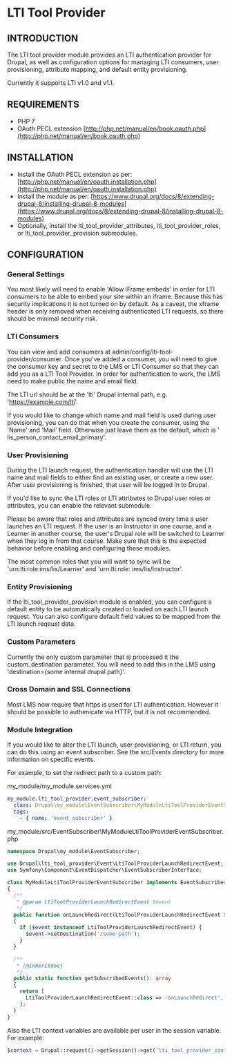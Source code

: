 # LTI Tool Provider

## INTRODUCTION

The LTI tool provider module provides an LTI authentication provider for Drupal, as well as configuration options for
managing LTI consumers, user provisioning, attribute mapping, and default entity provisioning.

Currently it supports LTI v1.0 and v1.1.

## REQUIREMENTS

* PHP 7
* OAuth PECL extension [http://php.net/manual/en/book.oauth.php](http://php.net/manual/en/book.oauth.php)

## INSTALLATION

* Install the OAuth PECL extension as per:
  [http://php.net/manual/en/oauth.installation.php](http://php.net/manual/en/oauth.installation.php)
* Install the module as per:
  [https://www.drupal.org/docs/8/extending-drupal-8/installing-drupal-8-modules](https://www.drupal.org/docs/8/extending-drupal-8/installing-drupal-8-modules)
* Optionally, install the lti_tool_provider_attributes, lti_tool_provider_roles, or lti_tool_provider_provision
  submodules.

## CONFIGURATION

### General Settings

You most likely will need to enable 'Allow iFrame embeds' in order for LTI consumers to be able to embed your site
within an iframe. Because this has security implications it is not turned on by default. As a caveat, the xframe header
is only removed when receiving authenticated LTI requests, so there should be minimal security risk.

### LTI Consumers

You can view and add consumers at admin/config/lti-tool-provider/consumer. Once you've added a consumer, you will need
to give the consumer key and secret to the LMS or LTI Consumer so that they can add you as a LTI Tool Provider. In order
for authentication to work, the LMS need to make public the name and email field.

The LTI url should be at the 'lti' Drupal internal path, e.g. 'https://example.com/lti'.

If you would like to change which name and mail field is used during user provisioning, you can do that when you create
the consumer, using the 'Name' and 'Mail' field. Otherwise just leave them as the default, which is '
lis_person_contact_email_primary'.

### User Provisioning

During the LTI launch request, the authentication handler will use the LTI name and mail fields to either find an
existing user, or create a new user. After user provisioning is finished, that user will be logged in to Drupal.

If you'd like to sync the LTI roles or LTI attributes to Drupal user roles or attributes, you can enable the relevant
submodule.

Please be aware that roles and attributes are synced every time a user launches an LTI request. If the user is an
Instructor in one course, and a Learner in another course, the user's Drupal role will be switched to Learner when they
log in from that course. Make sure that this is the expected behavior before enabling and configuring these modules.

The most common roles that you will want to sync will be 'urn:lti:role:ims/lis/Learner' and 'urn:lti:role:
ims/lis/Instructor'.

### Entity Provisioning

If the lti_tool_provider_provision module is enabled, you can configure a default entity to be automatically created or
loaded on each LTI launch request. You can also configure default field values to be mapped from the LTI launch reqeust
data.

### Custom Parameters

Currently the only custom parameter that is processed it the custom_destination parameter. You will need to add this in
the LMS using 'destination={some internal drupal path}'.

### Cross Domain and SSL Connections

Most LMS now require that https is used for LTI authentication. However it should be possible to authenicate via HTTP,
but it is not recommended.

### Module Integration

If you would like to alter the LTI launch, user provisioning, or LTI return, you can do this using an event subscriber.
See the src/Events directory for more information on specific events.

For example, to set the redirect path to a custom path:

my_module/my_module.services.yml

```yaml
my_module.lti_tool_provider.event_subscriber:
  class: Drupal\my_module\EventSubscriber\MyModuleLtiToolProviderEventSubscriber
  tags:
    - { name: 'event_subscriber' }
```

my_module/src/EventSubscriber\MyModuleLtiToolProviderEventSubscriber.php

```php
namespace Drupal\my_module\EventSubscriber;

use Drupal\lti_tool_provider\Event\LtiToolProviderLaunchRedirectEvent;
use Symfony\Component\EventDispatcher\EventSubscriberInterface;

class MyModuleLtiToolProviderEventSubscriber implements EventSubscriberInterface
{
  /**
   * @param LtiToolProviderLaunchRedirectEvent $event
   */
  public function onLaunchRedirect(LtiToolProviderLaunchRedirectEvent $event)
  {
    if ($event instanceof LtiToolProviderLaunchRedirectEvent) {
      $event->setDestination('/some-path');
    }
  }

  /**
   * {@inheritdoc}
   */
  public static function getSubscribedEvents(): array
  {
    return [
      LtiToolProviderLaunchRedirectEvent::class => 'onLaunchRedirect',
    ];
  }
}

```

Also the LTI context variables are available per user in the session variable. For example:

```php
$context = Drupal::request()->getSession()->get('lti_tool_provider_context');
```
